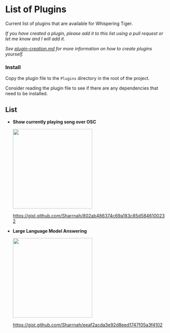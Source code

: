# List of Plugins

Current list of plugins that are available for Whispering Tiger.

_If you have created a plugin, please add it to this list using a pull request or let me know and I will add it._

_See [plugin-creation.md](plugin-creation.md) for more information on how to create plugins yourself._

### Install
Copy the plugin file to the `Plugins` directory in the root of the project.

Consider reading the plugin file to see if there are any dependencies that need to be installed.

## List
- **Show currently playing song over OSC**

  <img src=https://user-images.githubusercontent.com/55756126/223178202-ef31fb96-6fa8-4427-9f5e-b4dd587f07ab.png width=250>
  
  https://gist.github.com/Sharrnah/802ab486374c69a183c85d5846100232


- **Large Language Model Answering**

  <img src=https://user-images.githubusercontent.com/55756126/225940740-f5e44911-9836-4b26-ab6e-a32676ddd27e.png width=250>

  https://gist.github.com/Sharrnah/eeaf2acda3e92d8eed1747f05a3f4102

